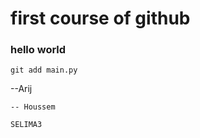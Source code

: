 # first course of github 

### hello world


```
git add main.py

```
--Arij 
```
-- Houssem 

SELIMA3
